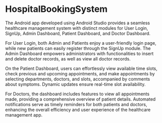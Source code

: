 # HospitalBookingSystem

The Android app developed using Android Studio provides a seamless healthcare management system with distinct modules for User Login, SignUp, Admin Dashboard, Patient Dashboard, and Doctor Dashboard.

For User Login, both Admin and Patients enjoy a user-friendly login page, while new patients can easily register through the SignUp module. The Admin Dashboard empowers administrators with functionalities to insert and delete doctor records, as well as view all doctor records.

On the Patient Dashboard, users can effortlessly view available time slots, check previous and upcoming appointments, and make appointments by selecting departments, doctors, and slots, accompanied by comments about symptoms. Dynamic updates ensure real-time slot availability.

For Doctors, the dashboard includes features to view all appointments made, providing a comprehensive overview of patient details. Automated notifications serve as timely reminders for both patients and doctors, enhancing the overall efficiency and user experience of the healthcare management app.
